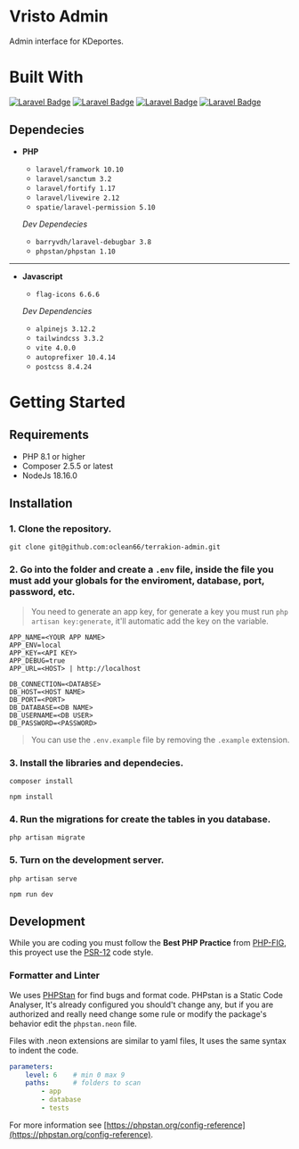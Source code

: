 # Vristo Admin

Admin interface for KDeportes.

# Built With

[![Laravel Badge](https://img.shields.io/badge/Tailwind_Css-3.3-empty?style=for-the-badge&logo=tailwindcss&logoColor=FFFFFF&color=0e1726&labelColor=06B6D4)](#)
[![Laravel Badge](https://img.shields.io/badge/Alpinejs-3.12-empty?style=for-the-badge&logo=alpinedotjs&logoColor=FFFFFF&color=0e1726&labelColor=8BC0D0)](#)
[![Laravel Badge](https://img.shields.io/badge/Laravel-10.10-empty?style=for-the-badge&logo=Laravel&logoColor=FFFFFF&color=0e1726&labelColor=FF2D20)](#)
[![Laravel Badge](https://img.shields.io/badge/Livewire-2.12-empty?style=for-the-badge&logo=livewire&logoColor=FFFFFF&color=0e1726&labelColor=4E56A6)](#)

## Dependecies

-   **PHP**

    -   `laravel/framwork 10.10`
    -   `laravel/sanctum 3.2`
    -   `laravel/fortify 1.17`
    -   `laravel/livewire 2.12`
    -   `spatie/laravel-permission 5.10`

    _Dev Dependecies_

    -   `barryvdh/laravel-debugbar 3.8`
    -   `phpstan/phpstan 1.10`

---

-   **Javascript**
    -   `flag-icons 6.6.6`

    _Dev Dependencies_

    -   `alpinejs 3.12.2`
    -   `tailwindcss 3.3.2`
    -   `vite 4.0.0`
    -   `autoprefixer 10.4.14`
    -   `postcss 8.4.24`

# Getting Started

## Requirements

-   PHP 8.1 or higher
-   Composer 2.5.5 or latest
-   NodeJs 18.16.0

## Installation

### 1. Clone the repository.

```shell
git clone git@github.com:oclean66/terrakion-admin.git
```

### 2. Go into the folder and create a `.env` file, inside the file you must add your globals for the enviroment, database, port, password, etc.

> You need to generate an app key, for generate a key you must run `php artisan key:generate`, it'll automatic add the key on the variable.

```
APP_NAME=<YOUR APP NAME>
APP_ENV=local
APP_KEY=<API KEY>
APP_DEBUG=true
APP_URL=<HOST> | http://localhost

DB_CONNECTION=<DATABSE>
DB_HOST=<HOST NAME>
DB_PORT=<PORT>
DB_DATABASE=<DB NAME>
DB_USERNAME=<DB USER>
DB_PASSWORD=<PASSWORD>
```

> You can use the `.env.example` file by removing the `.example` extension.

### 3. Install the libraries and dependecies.

```shell
composer install
```

```shell
npm install
```

### 4. Run the migrations for create the tables in you database.

```shell
php artisan migrate
```

### 5. Turn on the development server.

```shell
php artisan serve
```

```shell
npm run dev
```

## Development

While you are coding you must follow the **Best PHP Practice** from [PHP-FIG](https://www.php-fig.org/), this proyect use the [PSR-12](https://www.php-fig.org/psr/psr-12/) code style.

### Formatter and Linter

We uses [PHPStan](https://phpstan.org/) for find bugs and format code. PHPstan is a Static Code Analyser, It's already configured you should't change any, but if you are authorized and really need change some rule or modify the package's behavior edit the `phpstan.neon` file.

Files with .neon extensions are similar to yaml files, It uses the same syntax to indent the code.

```yaml
parameters:
	level: 6    # min 0 max 9
	paths:      # folders to scan
		- app
		- database
		- tests
```

For more information see [https://phpstan.org/config-reference](https://phpstan.org/config-reference).

